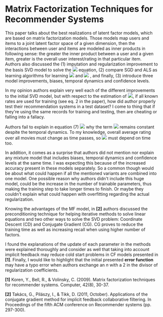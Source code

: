 # Matrix Factorization Techniques for Recommender Systems

This paper talks about the best realizations of latent factor models, which are
based on matrix factorization models. Those models map users and items to a
joint latent factor space of a given dimension, then the interactions
between user and items are modeled as inner products in following sense: the
greater the inner product between a user and a given item, greater is the overall
user interest/rating in that particular item. Authors also discussed the (1) imputation and
regularization improvement to the basis SVD model to solve the
<img src="https://render.githubusercontent.com/render/math?math=\, \hat{r}_{ui} = q_i^Tp_u">
equation, (2) compare SGD and ALS as learning algorithms for learning
<img src="https://render.githubusercontent.com/render/math?math=\, q_i">
and
<img src="https://render.githubusercontent.com/render/math?math=\, p_u">
, and finally, (3) introduce three model improvements, biases, temporal dynamics and
confidence levels.

In my opinion authors explain very well each of the different improvements to the
initial SVD model, but with respect to the estimation of
<img src="https://render.githubusercontent.com/render/math?math=\, q_i, p_u">,
if all known rates are used for training (see eq. 2 in the paper), how did
author properly test their recommendation systems in a test dataset? I come to
thing that if they're using the same records for training and testing, then
are cheating or falling into a fallacy.

Authors fail to explain in equation (7)
<img src="https://render.githubusercontent.com/render/math?math=\, \hat{r}_{ui}(t) = \mu + b_i(t) + b_u(t) + q_i^Tp_u(t)">
why the term <img src="https://render.githubusercontent.com/render/math?math=\, \mu">
remains constant despite the temporal dynamics. To my knowledge, overall average rating
over all movies must change as time passes, so
<img src="https://render.githubusercontent.com/render/math?math=\, \mu">
must depend on time too.

In addition, it comes as a surprise that authors did not mention nor explain any
mixture model that includes biases, temporal dynamics and confidence levels at
the same time. I was expecting this because of the increased accuracy present in
these models separately. So a common though would be about what could happen if all
the mentioned variants are combined into one model. One possible reason why authors
didn't include this huge model, could be the increase in the number of trainable
parameters, thus making the training step to take longer times to finish. Or maybe
they couldn't explain what could happen with overfitting regarding the actual
regularization.

Knowing the advantages of the MF model, in **[2]** authors discussed the
preconditioning technique for helping iterative methods to solve linear equations
and two other ways to solve the SVD problem: Coordinate Descent (CD) and Conjugate
Gradient (CG). CG proves to reduce the training time as well as increasing recall
when using higher number of factors.

I found the explanations of the update of each parameter in the methods
were explained thoroughly and consider as well that taking into account implicit
feedback may reduce cold start problems in CF models presented in **[1]**. Finally,
I would like to highlight that the initial presented **error function** may
have a typo error when authors exchange an _n_ with a 2 in the divisor of regularization
coefficients.

**[1]** Koren, Y., Bell, R., & Volinsky, C. (2009). Matrix factorization techniques for recommender systems. Computer, 42(8), 30-37.

**[2]** Takács, G., Pilászy, I., & Tikk, D. (2011, October). Applications of the conjugate gradient method for implicit feedback collaborative filtering. In Proceedings of the fifth ACM conference on Recommender systems (pp. 297-300).
